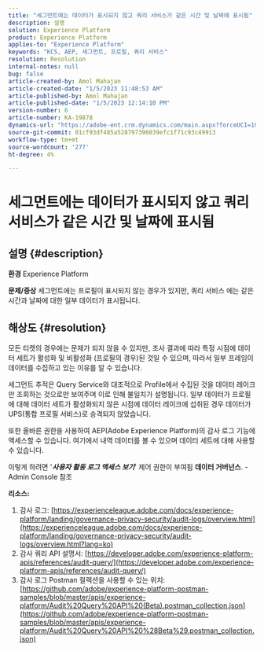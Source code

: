 ```yaml
---
title: "세그먼트에는 데이터가 표시되지 않고 쿼리 서비스가 같은 시간 및 날짜에 표시됨"
description: 설명
solution: Experience Platform
product: Experience Platform
applies-to: "Experience Platform"
keywords: "KCS, AEP, 세그먼트, 프로필, 쿼리 서비스"
resolution: Resolution
internal-notes: null
bug: false
article-created-by: Amol Mahajan
article-created-date: "1/5/2023 11:48:53 AM"
article-published-by: Amol Mahajan
article-published-date: "1/5/2023 12:14:10 PM"
version-number: 6
article-number: KA-19878
dynamics-url: "https://adobe-ent.crm.dynamics.com/main.aspx?forceUCI=1&pagetype=entityrecord&etn=knowledgearticle&id=a34331ea-ee8c-ed11-81ac-6045bd006b3d"
source-git-commit: 01cf93df485a528797396039efc1f71c93c49913
workflow-type: tm+mt
source-wordcount: '277'
ht-degree: 4%

---
```


# 세그먼트에는 데이터가 표시되지 않고 쿼리 서비스가 같은 시간 및 날짜에 표시됨

## 설명 {#description}

<b>환경</b>
Experience Platform


<b>문제/증상</b>
세그먼트에는 프로필이 표시되지 않는 경우가 있지만, 쿼리 서비스 에는 같은 시간과 날짜에 대한 일부 데이터가 표시됩니다.


## 해상도 {#resolution}


모든 티켓의 경우에는 문제가 되지 않을 수 있지만, 조사 결과에 따라 특정 시점에 데이터 세트가 활성화 및 비활성화 (프로필의 경우)된 것일 수 있으며, 따라서 일부 프레임이 데이터를 수집하고 있는 이유를 알 수 있습니다.

세그먼트 추적은 Query Service와 대조적으로 Profile에서 수집된 것을 데이터 레이크만 조회하는 것으로만 보여주며 이로 인해 불일치가 설명됩니다. 일부 데이터가 프로필에 대해 데이터 세트가 활성화되지 않은 시점에 데이터 레이크에 섭취된 경우 데이터가 UPS(통합 프로필 서비스)로 승격되지 않았습니다.



또한 올바른 권한을 사용하여 AEP(Adobe Experience Platform)의 감사 로그 기능에 액세스할 수 있습니다. 여기에서 내역 데이터를 볼 수 있으며 데이터 세트에 대해 사용할 수 있습니다.

이렇게 하려면 &#39;<b>*사용자 활동 로그 액세스 보기</b>*&#39; 제어 권한이 부여됨 <b>데이터 거버넌스</b>. - Admin Console 참조



<b>리소스:</b>

1. 감사 로그: [https://experienceleague.adobe.com/docs/experience-platform/landing/governance-privacy-security/audit-logs/overview.html](https://experienceleague.adobe.com/docs/experience-platform/landing/governance-privacy-security/audit-logs/overview.html?lang=ko)
2. 감사 쿼리 API 설명서: [https://developer.adobe.com/experience-platform-apis/references/audit-query/](https://developer.adobe.com/experience-platform-apis/references/audit-query/)
3. 감사 로그 Postman 컬렉션을 사용할 수 있는 위치: [https://github.com/adobe/experience-platform-postman-samples/blob/master/apis/experience-platform/Audit%20Query%20API%20(Beta).postman_collection.json](https://github.com/adobe/experience-platform-postman-samples/blob/master/apis/experience-platform/Audit%20Query%20API%20%28Beta%29.postman_collection.json)

